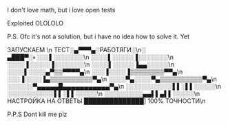 I don't love math, but i love open tests

Exploited OLOLOLO

P.S. Ofc it's not a solution, but i have no idea how to solve it. Yet


ЗАПУСКАЕМ \n
ТЕСТ░▄▀▀▀▄░РАБОТЯГИ░\n░
▄███▀░◐░░░▌░░░░░░░\n
░░░░▌░░░░░▐░░░░░░░\n
░░░░▐░░░░░▐░░░░░░░\n
░░░░▌░░░░░▐▄▄░░░░░\n
░░░░▌░░░░▄▀▒▒▀▀▀▀▄\n
░░░▐░░░░▐▒▒▒▒▒▒▒▒▀▀▄\n
░░░▐░░░░▐▄▒▒▒▒▒▒▒▒▒▒▀▄\n
░░░░▀▄░░░░▀▄▒▒▒▒▒▒▒▒▒▒▀▄\n
░░░░░░▀▄▄▄▄▄█▄▄▄▄▄▄▄▄▄▄▄▀▄\n
░░░░░░░░░░░▌▌░▌▌░░░░░\n
░░░░░░░░░░░▌▌░▌▌░░░░░\n
░░░░░░░░░▄▄▌▌▄▌▌░░░░░\n
НАСТРОЙКА НА ОТВЕТЫ ██████████████] 100% ТОЧНОСТИ\n

P.P.S Dont kill me plz
